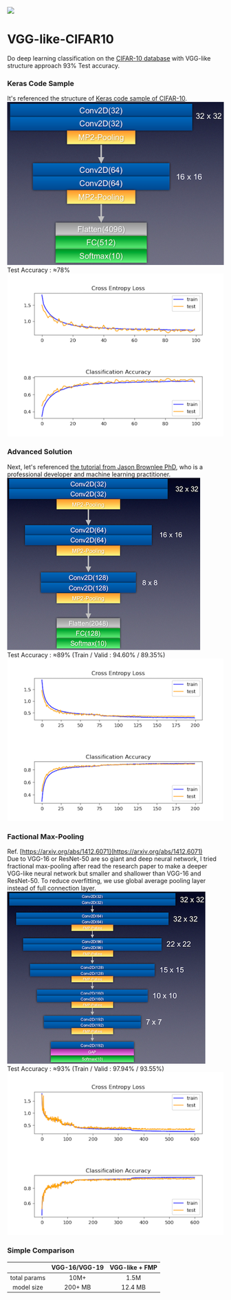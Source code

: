 ![](https://img.shields.io/github/license/laplacetw/vgg-like-cifar10)
# VGG-like-CIFAR10
Do deep learning classification on the [CIFAR-10 database](https://www.cs.toronto.edu/~kriz/cifar.html) with VGG-like structure approach 93% Test accuracy.

### Keras Code Sample
It's referenced the structure of [Keras code sample of CIFAR-10](https://keras.io/examples/cifar10_cnn/).
<br>
![](./model_summary/keras_sample_cifar10.png)<br>
Test Accuracy : ≈78%<br>
![](train_history/keras_sample_cifar10.png)

### Advanced Solution
Next, let's referenced [the tutorial from Jason Brownlee PhD](https://machinelearningmastery.com/how-to-develop-a-cnn-from-scratch-for-cifar-10-photo-classification/), who is a professional developer and machine learning practitioner.<br>
![](./model_summary/jason_brownlee_cifar10.png)<br>
Test Accuracy : ≈89% (Train / Valid : 94.60% / 89.35%)<br>
![](./train_history/jason_brownlee_cifar10.png)


### Factional Max-Pooling
Ref. [https://arxiv.org/abs/1412.6071](https://arxiv.org/abs/1412.6071)
<br>
Due to VGG-16 or ResNet-50 are so giant and deep neural network, I tried fractional max-pooling after read the research paper to make a deeper VGG-like neural network but smaller and  shallower than VGG-16 and ResNet-50. To reduce overfitting, we use global average pooling layer instead of full connection layer.
<br>
![](./model_summary/fmp_cifar10.png)<br>
Test Accuracy : ≈93% (Train / Valid : 97.94% / 93.55%)<br>
![](./train_history/fmp_cifar10.png)

### Simple Comparison
|            | VGG-16/VGG-19 |VGG-like + FMP|
|:----------:|:-------------:|:------------:|
|total params|10M+           |1.5M          |
| model size |200+ MB        |12.4 MB       |